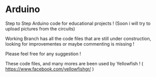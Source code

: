 # Arduino
Step to Step Arduino code for educational projects ! (Soon i will try to upload pictures from the circuits)

Working Branch has all the code files that are still under construction, looking for improvementes or maybe commenting is missing ! 

Please feel free for any suggestion ! 

These code files, and many mores are been used by Yellowfish ! ( https://www.facebook.com/yellowfishgr/ )
